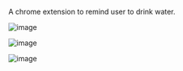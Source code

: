 A chrome extension to remind user to drink water.

![image](https://github.com/sudeegungor/drinkwater/assets/124265134/1431acd2-a539-411f-8b99-ec1bb5874b10)

![image](https://github.com/sudeegungor/drinkwater/assets/124265134/bad5b31e-986f-4f17-bd79-ef17ce5a45a5)

![image](https://github.com/sudeegungor/drinkwater/assets/124265134/65e8c26e-58b7-4508-a71e-83a497408eee)



